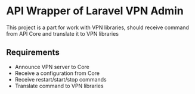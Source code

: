 # API Wrapper of Laravel VPN Admin

This project is a part for work with VPN libraries,
should receive command from API Core and translate it
to VPN libraries

## Requirements

* Announce VPN server to Core
* Receive a configuration from Core
* Receive restart/start/stop commands
* Translate command to VPN libraries
